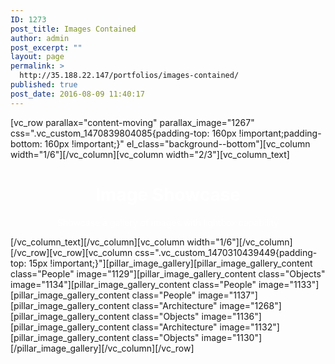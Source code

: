 ```yaml
---
ID: 1273
post_title: Images Contained
author: admin
post_excerpt: ""
layout: page
permalink: >
  http://35.188.22.147/portfolios/images-contained/
published: true
post_date: 2016-08-09 11:40:17
---
```

[vc_row parallax="content-moving" parallax_image="1267" css=".vc_custom_1470839804085{padding-top: 160px !important;padding-bottom: 160px !important;}" el_class="background--bottom"][vc_column width="1/6"][/vc_column][vc_column width="2/3"][vc_column_text]
<h1 style="text-align: center;"><span style="color: #ffffff;">Image Showcase</span></h1>
<p class="lead" style="text-align: center;"><span style="color: #ffffff;">Showcase a gallery of images with lightbox capability</span></p>
[/vc_column_text][/vc_column][vc_column width="1/6"][/vc_column][/vc_row][vc_row][vc_column css=".vc_custom_1470310439449{padding-top: 15px !important;}"][pillar_image_gallery][pillar_image_gallery_content class="People" image="1129"][pillar_image_gallery_content class="Objects" image="1134"][pillar_image_gallery_content class="People" image="1133"][pillar_image_gallery_content class="People" image="1137"][pillar_image_gallery_content class="Architecture" image="1268"][pillar_image_gallery_content class="Objects" image="1136"][pillar_image_gallery_content class="Architecture" image="1132"][pillar_image_gallery_content class="Objects" image="1130"][/pillar_image_gallery][/vc_column][/vc_row]